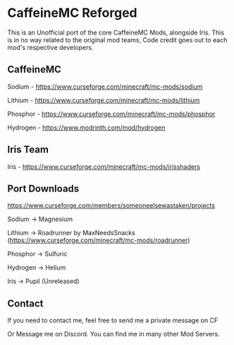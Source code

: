 # CaffeineMC Reforged

This is an Unofficial port of the core CaffeineMC Mods, alongside Iris.
This is in no way related to the original mod teams, Code credit goes out to each mod's respective developers.

## CaffeineMC

Sodium - https://www.curseforge.com/minecraft/mc-mods/sodium

Lithium - https://www.curseforge.com/minecraft/mc-mods/lithium

Phosphor - https://www.curseforge.com/minecraft/mc-mods/phosphor

Hydrogen - https://www.modrinth.com/mod/hydrogen

## Iris Team

Iris - https://www.curseforge.com/minecraft/mc-mods/irisshaders



## Port Downloads

https://www.curseforge.com/members/someoneelsewastaken/projects

Sodium -> Magnesium

Lithium -> Roadrunner by MaxNeedsSnacks (https://www.curseforge.com/minecraft/mc-mods/roadrunner)

Phosphor -> Sulfuric

Hydrogen -> Helium

Iris -> Pupil (Unreleased)

## Contact

If you need to contact me, feel free to send me a private message on CF 

Or Message me on Discord. You can find me in many other Mod Servers.
